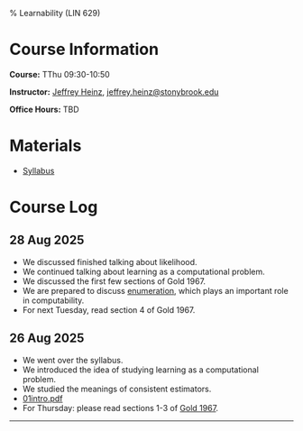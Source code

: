 % Learnability (LIN 629)

# Course Information

**Course:** TThu 09:30-10:50

**Instructor:** [Jeffrey Heinz](http://jeffreyheinz.net/), [jeffrey.heinz@stonybrook.edu](mailto:jeffrey.heinz@stonybrook.edu)

**Office Hours:** TBD

# Materials

* [Syllabus](materials/learnability-LIN629-25F-Heinz.pdf)

# Course Log

## 28 Aug 2025

* We discussed finished talking about likelihood.
* We continued talking about learning as a computational problem.
* We discussed the first few sections of Gold 1967.
* We are prepared to discuss [enumeration](materials/enumeration.pdf),
  which plays an important role in computability.
* For next Tuesday, read section 4 of Gold 1967.

## 26 Aug 2025

* We went over the syllabus.
* We introduced the idea of studying learning as a computational problem.
* We studied the meanings of consistent estimators.
* [01intro.pdf](materials/01intro.pdf)
* For Thursday: please read sections 1-3 of [Gold
  1967](materials/Gold--1967--LanguageIdentificationInTheLimit.pdf).

-------------------------------------------------------------------------------
